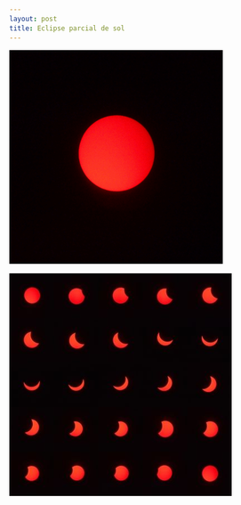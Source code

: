 ```yaml
---
layout: post
title: Eclipse parcial de sol
---
```


![eclipse gif](/images/2015-05-20_eclipse-de-sol/eclipsegif.gif)

![eclipse gif](/images/2015-05-20_eclipse-de-sol/fases.jpg)